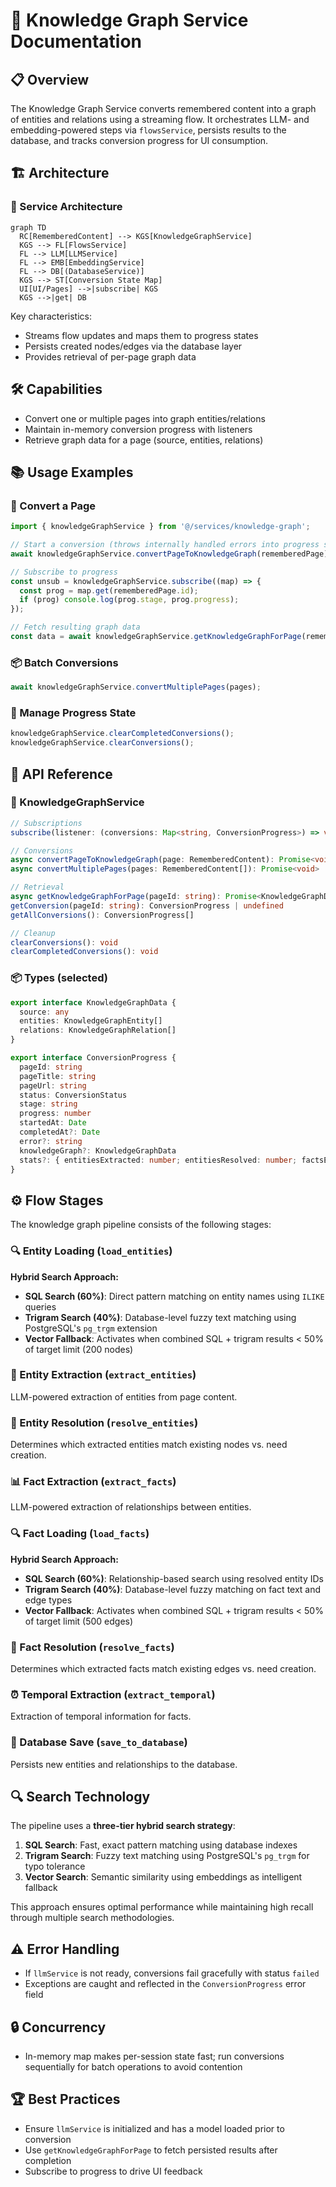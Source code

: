 # 🧩 Knowledge Graph Service Documentation

## 📋 Overview

The Knowledge Graph Service converts remembered content into a graph of entities and relations using a streaming flow. It orchestrates LLM- and embedding-powered steps via `flowsService`, persists results to the database, and tracks conversion progress for UI consumption.

## 🏗️ Architecture

### 🔧 Service Architecture

```mermaid
graph TD
  RC[RememberedContent] --> KGS[KnowledgeGraphService]
  KGS --> FL[FlowsService]
  FL --> LLM[LLMService]
  FL --> EMB[EmbeddingService]
  FL --> DB[(DatabaseService)]
  KGS --> ST[Conversion State Map]
  UI[UI/Pages] -->|subscribe| KGS
  KGS -->|get| DB
```

Key characteristics:
- Streams flow updates and maps them to progress states
- Persists created nodes/edges via the database layer
- Provides retrieval of per-page graph data

## 🛠️ Capabilities

- Convert one or multiple pages into graph entities/relations
- Maintain in-memory conversion progress with listeners
- Retrieve graph data for a page (source, entities, relations)

## 📚 Usage Examples

### 🚀 Convert a Page
```typescript
import { knowledgeGraphService } from '@/services/knowledge-graph';

// Start a conversion (throws internally handled errors into progress state)
await knowledgeGraphService.convertPageToKnowledgeGraph(rememberedPage);

// Subscribe to progress
const unsub = knowledgeGraphService.subscribe((map) => {
  const prog = map.get(rememberedPage.id);
  if (prog) console.log(prog.stage, prog.progress);
});

// Fetch resulting graph data
const data = await knowledgeGraphService.getKnowledgeGraphForPage(rememberedPage.id);
```

### 📦 Batch Conversions
```typescript
await knowledgeGraphService.convertMultiplePages(pages);
```

### 🧹 Manage Progress State
```typescript
knowledgeGraphService.clearCompletedConversions();
knowledgeGraphService.clearConversions();
```

## 📝 API Reference

### 🏢 KnowledgeGraphService
```typescript
// Subscriptions
subscribe(listener: (conversions: Map<string, ConversionProgress>) => void): () => void

// Conversions
async convertPageToKnowledgeGraph(page: RememberedContent): Promise<void>
async convertMultiplePages(pages: RememberedContent[]): Promise<void>

// Retrieval
async getKnowledgeGraphForPage(pageId: string): Promise<KnowledgeGraphData | null>
getConversion(pageId: string): ConversionProgress | undefined
getAllConversions(): ConversionProgress[]

// Cleanup
clearConversions(): void
clearCompletedConversions(): void
```

### 📦 Types (selected)
```typescript
export interface KnowledgeGraphData {
  source: any
  entities: KnowledgeGraphEntity[]
  relations: KnowledgeGraphRelation[]
}

export interface ConversionProgress {
  pageId: string
  pageTitle: string
  pageUrl: string
  status: ConversionStatus
  stage: string
  progress: number
  startedAt: Date
  completedAt?: Date
  error?: string
  knowledgeGraph?: KnowledgeGraphData
  stats?: { entitiesExtracted: number; entitiesResolved: number; factsExtracted: number; factsResolved: number; entitiesCreated: number; relationsCreated: number }
}
```

## ⚙️ Flow Stages

The knowledge graph pipeline consists of the following stages:

### 🔍 Entity Loading (`load_entities`)
**Hybrid Search Approach:**
- **SQL Search (60%)**: Direct pattern matching on entity names using `ILIKE` queries
- **Trigram Search (40%)**: Database-level fuzzy text matching using PostgreSQL's `pg_trgm` extension
- **Vector Fallback**: Activates when combined SQL + trigram results < 50% of target limit (200 nodes)

### 📝 Entity Extraction (`extract_entities`)
LLM-powered extraction of entities from page content.

### 🔗 Entity Resolution (`resolve_entities`)
Determines which extracted entities match existing nodes vs. need creation.

### 📊 Fact Extraction (`extract_facts`)
LLM-powered extraction of relationships between entities.

### 🔍 Fact Loading (`load_facts`)
**Hybrid Search Approach:**
- **SQL Search (60%)**: Relationship-based search using resolved entity IDs
- **Trigram Search (40%)**: Database-level fuzzy matching on fact text and edge types
- **Vector Fallback**: Activates when combined SQL + trigram results < 50% of target limit (500 edges)

### 🔗 Fact Resolution (`resolve_facts`)
Determines which extracted facts match existing edges vs. need creation.

### ⏰ Temporal Extraction (`extract_temporal`)
Extraction of temporal information for facts.

### 💾 Database Save (`save_to_database`)
Persists new entities and relationships to the database.

## 🔍 Search Technology

The pipeline uses a **three-tier hybrid search strategy**:

1. **SQL Search**: Fast, exact pattern matching using database indexes
2. **Trigram Search**: Fuzzy text matching using PostgreSQL's `pg_trgm` for typo tolerance
3. **Vector Search**: Semantic similarity using embeddings as intelligent fallback

This approach ensures optimal performance while maintaining high recall through multiple search methodologies.

## ⚠️ Error Handling

- If `llmService` is not ready, conversions fail gracefully with status `failed`
- Exceptions are caught and reflected in the `ConversionProgress` error field

## 🔒 Concurrency

- In-memory map makes per-session state fast; run conversions sequentially for batch operations to avoid contention

## 🏆 Best Practices

- Ensure `llmService` is initialized and has a model loaded prior to conversion
- Use `getKnowledgeGraphForPage` to fetch persisted results after completion
- Subscribe to progress to drive UI feedback

